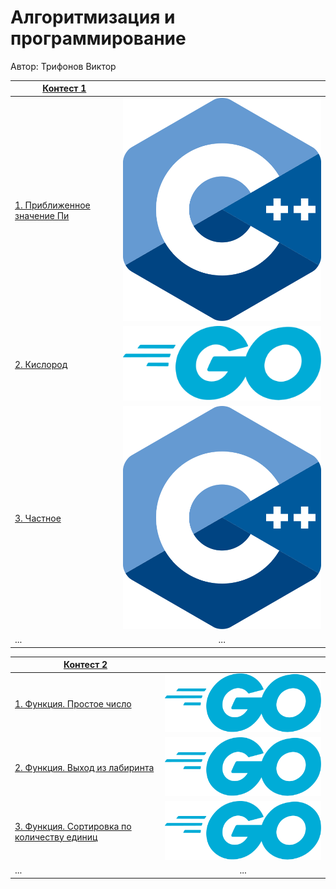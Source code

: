 # Алгоритмизация и программирование

Автор: Трифонов Виктор

|[Контест 1](https://contest.yandex.ru/contest/52142/problems/) |  |
| --- | :-: |
| [1. Приближенное значение Пи](./contest_01/01/main.cpp) | ![](./img/cpp.svg) |
| [2. Кислород](./contest_01/02/main.go) |  ![](./img/go.svg) |
| [3. Частное](./contest_01/03/main.cpp) | ![](./img/cpp.svg) |
| ... | ... |

|[Контест 2](https://contest.yandex.ru/contest/52676/problems/) |  |
| --- | :-: |
| [1. Функция. Простое число](./contest_02/01/main.cpp) | ![](./img/go.svg) |
| [2. Функция. Выход из лабиринта](./contest_02/02/main.go) |  ![](./img/go.svg) |
| [3. Функция. Сортировка по количеству единиц](./contest_02/03/main.cpp) | ![](./img/go.svg) |
| ... | ... |
